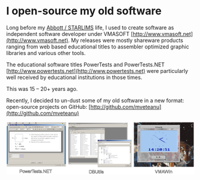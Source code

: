 I open-source my old software
=============================

Long before my [Abbott / STARLIMS](https://www.linkedin.com/in/mveteanu) life, I used to create software as independent software developer under VMASOFT [http://www.vmasoft.net](http://www.vmasoft.net). 
My releases were mostly shareware products ranging from web based educational titles to assembler optimized graphic libraries and various other tools.

The educational software titles PowerTests and PowerTests.NET [http://www.powertests.net](http://www.powertests.net) were particularly well received by educational institutions in those times.

This was 15 – 20+ years ago. 

Recently, I decided to un-dust some of my old software in a new format: open-source projects on GitHub: [http://github.com/mveteanu](http://github.com/mveteanu)

![](/img/posts/opensource_vmasoft.png)
